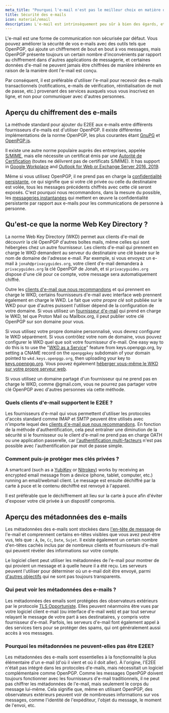 ```yaml
---
meta_title: "Pourquoi l'e-mail n'est pas le meilleur choix en matière de protection de la vie privée et de sécurité - Privacy Guides"
title: Sécurité des e-mails
icon: material/email
description: L'e-mail est intrinsèquement peu sûr à bien des égards, et voici quelques-unes des raisons pour lesquelles il n'est pas notre premier choix en matière de communications sécurisées.
---
```


L'e-mail est une forme de communication non sécurisée par défaut. Vous pouvez améliorer la sécurité de vos e-mails avec des outils tels que OpenPGP, qui ajoute un chiffrement de bout en bout à vos messages, mais OpenPGP présente toujours un certain nombre d'inconvénients par rapport au chiffrement dans d'autres applications de messagerie, et certaines données d'e-mail ne peuvent jamais être chiffrées de manière inhérente en raison de la manière dont l'e-mail est conçu.

Par conséquent, il est préférable d'utiliser l'e-mail pour recevoir des e-mails transactionnels (notifications, e-mails de vérification, réinitialisation de mot de passe, etc.) provenant des services auxquels vous vous inscrivez en ligne, et non pour communiquer avec d'autres personnes.

## Aperçu du chiffrement des e-mails

La méthode standard pour ajouter du E2EE aux e-mails entre différents fournisseurs d'e-mails est d'utiliser OpenPGP. Il existe différentes implémentations de la norme OpenPGP, les plus courantes étant [GnuPG](https://en.wikipedia.org/wiki/GNU_Privacy_Guard) et [OpenPGP.js](https://openpgpjs.org).

Il existe une autre norme populaire auprès des entreprises, appelée [S/MIME](https://en.wikipedia.org/wiki/S/MIME), mais elle nécessite un certificat émis par une [Autorité de Certification](https://en.wikipedia.org/wiki/Certificate_authority) (toutes ne délivrent pas de certificats S/MIME). It has support in [Google Workplace](https://support.google.com/a/topic/9061730) and [Outlook for Web or Exchange Server 2016, 2019](https://support.office.com/article/encrypt-messages-by-using-s-mime-in-outlook-on-the-web-878c79fc-7088-4b39-966f-14512658f480).

Même si vous utilisez OpenPGP, il ne prend pas en charge la [confidentialité persistante](https://en.wikipedia.org/wiki/Forward_secrecy), ce qui signifie que si votre clé privée ou celle du destinataire est volée, tous les messages précédents chiffrés avec cette clé seront exposés. C'est pourquoi nous recommandons, dans la mesure du possible, les [messageries instantanées](../real-time-communication.md) qui mettent en œuvre la confidentialité persistante par rapport aux e-mails pour les communications de personne à personne.

## Qu'est-ce que la norme Web Key Directory ?

La norme Web Key Directory (WKD) permet aux clients d'e-mail de découvrir la clé OpenPGP d'autres boîtes mails, même celles qui sont hébergées chez un autre fournisseur. Les clients d'e-mail qui prennent en charge le WKD demandent au serveur du destinataire une clé basée sur le nom de domaine de l'adresse e-mail. Par exemple, si vous envoyez un e-mail à `jonah@privacyguides.org`, votre client d'e-mail demandera à `privacyguides.org` la clé OpenPGP de Jonah, et si `privacyguides.org` dispose d'une clé pour ce compte, votre message sera automatiquement chiffré.

Outre les [clients d'e-mail que nous recommandons](../email-clients.md) et qui prennent en charge le WKD, certains fournisseurs d'e-mail avec interface web prennent également en charge le WKD. Le fait que *votre propre clé* soit publiée sur le WKD pour que d'autres puissent l'utiliser dépend de la configuration de votre domaine. Si vous utilisez un [fournisseur d'e-mail](../email.md#openpgp-compatible-services) qui prend en charge le WKD, tel que Proton Mail ou Mailbox.org, il peut publier votre clé OpenPGP sur son domaine pour vous.

Si vous utilisez votre propre domaine personnalisé, vous devrez configurer le WKD séparément. Si vous contrôlez votre nom de domaine, vous pouvez configurer le WKD quel que soit votre fournisseur d'e-mail. One easy way to do this is to use the "[WKD as a Service](https://keys.openpgp.org/about/usage#wkd-as-a-service)" feature from keys.openpgp.org, by setting a CNAME record on the `openpgpkey` subdomain of your domain pointed to `wkd.keys.openpgp.org`, then uploading your key to [keys.openpgp.org](https://keys.openpgp.org). Vous pouvez également [héberger vous-même le WKD sur votre propre serveur web](https://wiki.gnupg.org/WKDHosting).

Si vous utilisez un domaine partagé d'un fournisseur qui ne prend pas en charge le WKD, comme @gmail.com, vous ne pourrez pas partager votre clé OpenPGP avec d'autres personnes via cette méthode.

### Quels clients d'e-mail supportent le E2EE ?

Les fournisseurs d'e-mail qui vous permettent d'utiliser les protocoles d'accès standard comme IMAP et SMTP peuvent être utilisés avec n'importe lequel des [clients d'e-mail que nous recommandons](../email-clients.md). En fonction de la méthode d'authentification, cela peut entraîner une diminution de la sécurité si le fournisseur ou le client d'e-mail ne prend pas en charge OATH ou une application passerelle, car [l'authentification multi-facteurs](/basics/multi-factor-authentication/) n'est pas possible avec l'authentification par mot de passe simple.

### Comment puis-je protéger mes clés privées ?

A smartcard (such as a [YubiKey](https://support.yubico.com/hc/articles/360013790259-Using-Your-YubiKey-with-OpenPGP) or [Nitrokey](https://nitrokey.com)) works by receiving an encrypted email message from a device (phone, tablet, computer, etc.) running an email/webmail client. Le message est ensuite déchiffré par la carte à puce et le contenu déchiffré est renvoyé à l'appareil.

Il est préférable que le déchiffrement ait lieu sur la carte à puce afin d'éviter d'exposer votre clé privée à un dispositif compromis.

## Aperçu des métadonnées des e-mails

Les métadonnées des e-mails sont stockées dans [l'en-tête de message](https://en.wikipedia.org/wiki/Email#Message_header) de l'e-mail et comprennent certains en-têtes visibles que vous avez peut-être vus, tels que : `À`, `De`, `Cc`, `Date`, `Sujet`. Il existe également un certain nombre d'en-têtes cachés inclus par de nombreux clients et fournisseurs d'e-mail qui peuvent révéler des informations sur votre compte.

Le logiciel client peut utiliser les métadonnées de l'e-mail pour montrer de qui provient un message et à quelle heure il a été reçu. Les serveurs peuvent l'utiliser pour déterminer où un e-mail doit être envoyé, parmi [d'autres objectifs](https://en.wikipedia.org/wiki/Email#Message_header) qui ne sont pas toujours transparents.

### Qui peut voir les métadonnées des e-mails ?

Les métadonnées des emails sont protégées des observateurs extérieurs par le protocole [TLS Opportuniste](https://en.wikipedia.org/wiki/Opportunistic_TLS). Elles peuvent néanmoins être vues par votre logiciel client e-mail (ou interface d'e-mail web) et par tout serveur relayant le message de votre part à ses destinataires, y compris votre fournisseur d'e-mail. Parfois, les serveurs d'e-mail font également appel à des services tiers pour se protéger des spams, qui ont généralement aussi accès à vos messages.

### Pourquoi les métadonnées ne peuvent-elles pas être E2EE?

Les métadonnées des e-mails sont essentielles à la fonctionnalité la plus élémentaire d'un e-mail (d'où il vient et où il doit aller). À l'origine, l'E2EE n'était pas intégré dans les protocoles d'e-mails, mais nécessitait un logiciel complémentaire comme OpenPGP. Comme les messages OpenPGP doivent toujours fonctionner avec les fournisseurs d'e-mail traditionnels, il ne peut pas chiffrer les métadonnées de l'e-mail, mais seulement le corps du message lui-même. Cela signifie que, même en utilisant OpenPGP, des observateurs extérieurs peuvent voir de nombreuses informations sur vos messages, comme l'identité de l'expéditeur, l'objet du message, le moment de l'envoi, etc.
